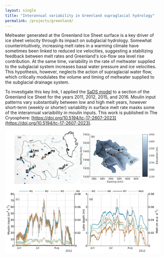 ```yaml
---
layout: single
title: "Interannual variability in Greenland supraglacial hydrology"
permalink: /projects/greenland/
---
```


Meltwater generated at the Greenland Ice Sheet surface is a key driver of ice sheet velocity through its impact on subglacial hydrology. Somewhat counterintuitively, increasing melt rates in a warming climate have sometimes been linked to reduced ice velocities, suggesting a stabilizing feedback between melt rates and Greenland's ice-flow sea level rise contribution. At the same time, variability in the rate of meltwater supplied to the subglacial system increases basal water pressure and ice velocities. This hypothesis, however, neglects the action of supraglacial water flow, which critically modulates the volume and timing of meltwater supplied to the subglacial drainage system.

To investigate this key link, I applied the [SaDS model](/projects/sads/) to a section of the Greenland Ice Sheet for the years 2011, 2012, 2015, and 2016. Moulin input patterns vary substantially between low and high melt years, however short-term (weekly or shorter) variability in surface melt rate masks some of the interannual variaibility in moulin inputs. This work is published in The Cryosphere: [https://doi.org/10.5194/tc-17-2607-2023](https://doi.org/10.5194/tc-17-2607-2023).

![](/assets/images/greenland_abstract.png)


